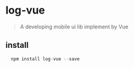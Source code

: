 # log-vue

> A developing mobile ui lib implement by Vue

## install

``` javascript
  npm install log-vue --save
```

